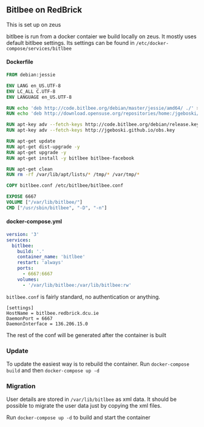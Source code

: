 ## Bitlbee on RedBrick
This is set up on zeus

bitlbee is run from a docker contaier we build locally on zeus. It mostly uses
default bitlbee settings. Its settings can be found in
`/etc/docker-compose/services/bitlbee`

#### Dockerfile

``` Dockerfile
FROM debian:jessie

ENV LANG en_US.UTF-8
ENV LC_ALL C.UTF-8
ENV LANGUAGE en_US.UTF-8

RUN echo 'deb http://code.bitlbee.org/debian/master/jessie/amd64/ ./' > /etc/apt/sources.list.d/bitlbee.list
RUN echo 'deb http://download.opensuse.org/repositories/home:/jgeboski/Debian_8.0 ./' > /etc/apt/sources.list.d/jgeboski.list

RUN apt-key adv --fetch-keys http://code.bitlbee.org/debian/release.key
RUN apt-key adv --fetch-keys http://jgeboski.github.io/obs.key

RUN apt-get update
RUN apt-get dist-upgrade -y
RUN apt-get upgrade -y
RUN apt-get install -y bitlbee bitlbee-facebook

RUN apt-get clean
RUN rm -rf /var/lib/apt/lists/* /tmp/* /var/tmp/*

COPY bitlbee.conf /etc/bitlbee/bitlbee.conf

EXPOSE 6667
VOLUME ["/var/lib/bitlbee/"]
CMD ["/usr/sbin/bitlbee", "-D", "-n"]
```

#### docker-compose.yml
```yaml
version: '3'
services:
  bitlbee:
    build: '.'
    container_name: 'bitlbee'
    restart: 'always'
    ports:
      - 6667:6667
    volumes:
      - '/var/lib/bitlbee:/var/lib/bitlbee:rw'
```

`bitlbee.conf` is fairly standard, no authentication or anything.

```
[settings]
HostName = bitlbee.redbrick.dcu.ie
DaemonPort = 6667
DaemonInterface = 136.206.15.0
```
The rest of the conf will be generated after the container is built

### Update

To update the easiest way is to rebuild the container. Run `docker-compose
build` and then `docker-compose up -d`

### Migration

User details are stored in `/var/lib/bitlbee` as xml data. It should be possible
to migrate the user data just by copying the xml files.

Run `docker-compose up -d` to build and start the container
